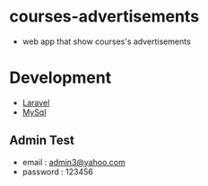 # courses-advertisements
* web app that show courses's advertisements

# Development
* [Laravel](https://laravel.com/docs/5.5)
* [MySql](https://www.mysql.com)

## Admin Test
* email : admin3@yahoo.com
* password : 123456
